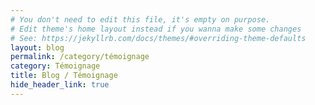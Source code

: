 ```yaml
---
# You don't need to edit this file, it's empty on purpose.
# Edit theme's home layout instead if you wanna make some changes
# See: https://jekyllrb.com/docs/themes/#overriding-theme-defaults
layout: blog
permalink: /category/témoignage
category: Témoignage
title: Blog / Témoignage
hide_header_link: true
---
```


